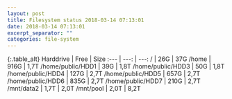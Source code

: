 ```yaml
---
layout: post
title: Filesystem status 2018-03-14 07:13:01
date: 2018-03-14 07:13:01
excerpt_separator: ""
categories: file-system
---
```

{:.table_alt}
Harddrive | Free | Size
:--- | ---: | ---:
/ | 26G | 37G
/home | 916G | 1,7T
/home/public/HDD1 | 39G | 1,8T
/home/public/HDD3 | 50G | 1,8T
/home/public/HDD4 | 127G | 2,7T
/home/public/HDD5 | 657G | 2,7T
/home/public/HDD6 | 835G | 2,7T
/home/public/HDD7 | 210G | 2,7T
/mnt/data2 | 1,7T | 2,0T
/mnt/pool | 2,0T | 8,2T
